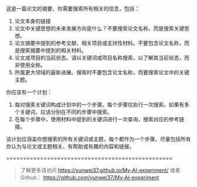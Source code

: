 这是一篇论文的摘要，你需要搜索所有相关的信息，包括：

1. 论文本身的链接  
2. 论文中关键思想的未来发展方向是什么？不要搜索论文名称，而是搜索关键思想。  
3. 论文摘要中提到的参考文献、相关项目或支持性材料。不要包含论文名称，而是搜索摘要中提到的相关材料。  
4. 论文或项目的当前状态。请以关键词或项目名称搜索，以了解其当前状态，而非使用全称。  
5. 所属更大领域的最新进展。搜索时不要包含论文名称，而要搜索论文中的关键主题。

你应该有一个计划：

1. 每对搜索关键词构成计划中的一个步骤。每个步骤仅执行一次搜索。如果有多个关键词，应该分别在不同的步骤中搜索。  
2. 在每个步骤中，使用材料中提到的关键词进行一次查询，搜索对应的参考链接。

该计划应涵盖你想搜索的所有关键词或主题，每个都作为一个步骤。尽量包括所有你认为与论文或主题相关、有帮助或有趣的内容和链接。

=================================================

> 了解更多请访问 <https://yunwei37.github.io/My-AI-experiment/> 或者 Github： <https://github.com/yunwei37/My-AI-experiment>